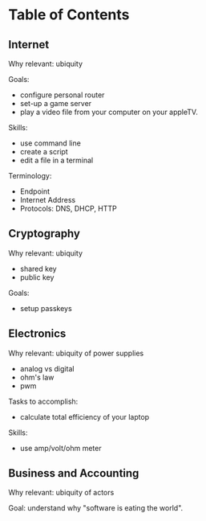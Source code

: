 # Table of Contents

## Internet

Why relevant: ubiquity

Goals:

* configure personal router
* set-up a game server
* play a video file from your computer on your appleTV.

Skills:

* use command line
* create a script
* edit a file in a terminal

Terminology:

* Endpoint
* Internet Address
* Protocols: DNS, DHCP, HTTP

## Cryptography

Why relevant: ubiquity

* shared key
* public key

Goals:

* setup passkeys


## Electronics

Why relevant: ubiquity of power supplies

* analog vs digital
* ohm's law
* pwm

Tasks to accomplish:

* calculate total efficiency of your laptop

Skills:

* use amp/volt/ohm meter

## Business and Accounting

Why relevant: ubiquity of actors

Goal: understand why "software is eating the world".
